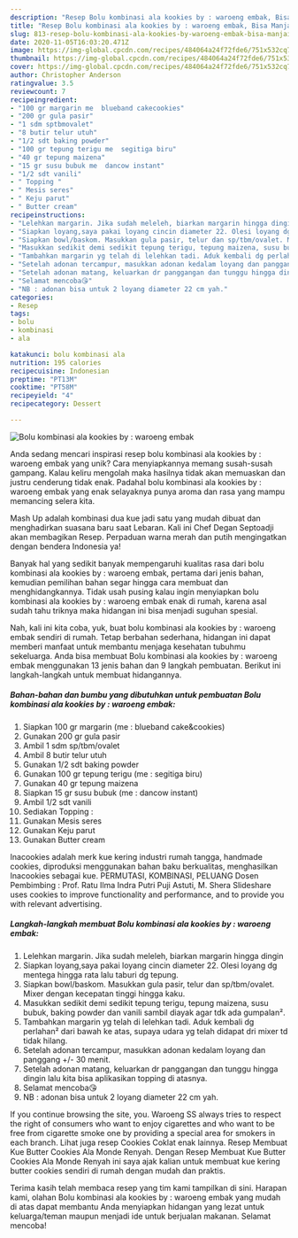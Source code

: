 ```yaml
---
description: "Resep Bolu kombinasi ala kookies by : waroeng embak, Bisa Manjain Lidah"
title: "Resep Bolu kombinasi ala kookies by : waroeng embak, Bisa Manjain Lidah"
slug: 813-resep-bolu-kombinasi-ala-kookies-by-waroeng-embak-bisa-manjain-lidah
date: 2020-11-05T16:03:20.471Z
image: https://img-global.cpcdn.com/recipes/484064a24f72fde6/751x532cq70/bolu-kombinasi-ala-kookies-by-waroeng-embak-foto-resep-utama.jpg
thumbnail: https://img-global.cpcdn.com/recipes/484064a24f72fde6/751x532cq70/bolu-kombinasi-ala-kookies-by-waroeng-embak-foto-resep-utama.jpg
cover: https://img-global.cpcdn.com/recipes/484064a24f72fde6/751x532cq70/bolu-kombinasi-ala-kookies-by-waroeng-embak-foto-resep-utama.jpg
author: Christopher Anderson
ratingvalue: 3.5
reviewcount: 7
recipeingredient:
- "100 gr margarin me  blueband cakecookies"
- "200 gr gula pasir"
- "1 sdm sptbmovalet"
- "8 butir telur utuh"
- "1/2 sdt baking powder"
- "100 gr tepung terigu me  segitiga biru"
- "40 gr tepung maizena"
- "15 gr susu bubuk me  dancow instant"
- "1/2 sdt vanili"
- " Topping "
- " Mesis seres"
- " Keju parut"
- " Butter cream"
recipeinstructions:
- "Lelehkan margarin. Jika sudah meleleh, biarkan margarin hingga dingin"
- "Siapkan loyang,saya pakai loyang cincin diameter 22. Olesi loyang dg mentega hingga rata lalu taburi dg tepung."
- "Siapkan bowl/baskom. Masukkan gula pasir, telur dan sp/tbm/ovalet. Mixer dengan kecepatan tinggi hingga kaku."
- "Masukkan sedikit demi sedikit tepung terigu, tepung maizena, susu bubuk, baking powder dan vanili sambil diayak agar tdk ada gumpalan²."
- "Tambahkan margarin yg telah di lelehkan tadi. Aduk kembali dg perlahan² dari bawah ke atas, supaya udara yg telah didapat dri mixer td tidak hilang."
- "Setelah adonan tercampur, masukkan adonan kedalam loyang dan panggang +/- 30 menit."
- "Setelah adonan matang, keluarkan dr panggangan dan tunggu hingga dingin lalu kita bisa aplikasikan topping di atasnya."
- "Selamat mencoba😘"
- "NB : adonan bisa untuk 2 loyang diameter 22 cm yah."
categories:
- Resep
tags:
- bolu
- kombinasi
- ala

katakunci: bolu kombinasi ala 
nutrition: 195 calories
recipecuisine: Indonesian
preptime: "PT13M"
cooktime: "PT58M"
recipeyield: "4"
recipecategory: Dessert

---
```



![Bolu kombinasi ala kookies by : waroeng embak](https://img-global.cpcdn.com/recipes/484064a24f72fde6/751x532cq70/bolu-kombinasi-ala-kookies-by-waroeng-embak-foto-resep-utama.jpg)

Anda sedang mencari inspirasi resep bolu kombinasi ala kookies by : waroeng embak yang unik? Cara menyiapkannya memang susah-susah gampang. Kalau keliru mengolah maka hasilnya tidak akan memuaskan dan justru cenderung tidak enak. Padahal bolu kombinasi ala kookies by : waroeng embak yang enak selayaknya punya aroma dan rasa yang mampu memancing selera kita.

Mash Up adalah kombinasi dua kue jadi satu yang mudah dibuat dan menghadirkan suasana baru saat Lebaran. Kali ini Chef Degan Septoadji akan membagikan Resep. Perpaduan warna merah dan putih mengingatkan dengan bendera Indonesia ya!

Banyak hal yang sedikit banyak mempengaruhi kualitas rasa dari bolu kombinasi ala kookies by : waroeng embak, pertama dari jenis bahan, kemudian pemilihan bahan segar hingga cara membuat dan menghidangkannya. Tidak usah pusing kalau ingin menyiapkan bolu kombinasi ala kookies by : waroeng embak enak di rumah, karena asal sudah tahu triknya maka hidangan ini bisa menjadi suguhan spesial.


Nah, kali ini kita coba, yuk, buat bolu kombinasi ala kookies by : waroeng embak sendiri di rumah. Tetap berbahan sederhana, hidangan ini dapat memberi manfaat untuk membantu menjaga kesehatan tubuhmu sekeluarga. Anda bisa membuat Bolu kombinasi ala kookies by : waroeng embak menggunakan 13 jenis bahan dan 9 langkah pembuatan. Berikut ini langkah-langkah untuk membuat hidangannya.

<!--inarticleads1-->

##### Bahan-bahan dan bumbu yang dibutuhkan untuk pembuatan Bolu kombinasi ala kookies by : waroeng embak:

1. Siapkan 100 gr margarin (me : blueband cake&amp;cookies)
1. Gunakan 200 gr gula pasir
1. Ambil 1 sdm sp/tbm/ovalet
1. Ambil 8 butir telur utuh
1. Gunakan 1/2 sdt baking powder
1. Gunakan 100 gr tepung terigu (me : segitiga biru)
1. Gunakan 40 gr tepung maizena
1. Siapkan 15 gr susu bubuk (me : dancow instant)
1. Ambil 1/2 sdt vanili
1. Sediakan  Topping :
1. Gunakan  Mesis seres
1. Gunakan  Keju parut
1. Gunakan  Butter cream


Inacookies adalah merk kue kering industri rumah tangga, handmade cookies, diproduksi menggunakan bahan baku berkualitas, menghasilkan Inacookies sebagai kue. PERMUTASI, KOMBINASI, PELUANG Dosen Pembimbing : Prof. Ratu Ilma Indra Putri Puji Astuti, M. Shera Slideshare uses cookies to improve functionality and performance, and to provide you with relevant advertising. 

<!--inarticleads2-->

##### Langkah-langkah membuat Bolu kombinasi ala kookies by : waroeng embak:

1. Lelehkan margarin. Jika sudah meleleh, biarkan margarin hingga dingin
1. Siapkan loyang,saya pakai loyang cincin diameter 22. Olesi loyang dg mentega hingga rata lalu taburi dg tepung.
1. Siapkan bowl/baskom. Masukkan gula pasir, telur dan sp/tbm/ovalet. Mixer dengan kecepatan tinggi hingga kaku.
1. Masukkan sedikit demi sedikit tepung terigu, tepung maizena, susu bubuk, baking powder dan vanili sambil diayak agar tdk ada gumpalan².
1. Tambahkan margarin yg telah di lelehkan tadi. Aduk kembali dg perlahan² dari bawah ke atas, supaya udara yg telah didapat dri mixer td tidak hilang.
1. Setelah adonan tercampur, masukkan adonan kedalam loyang dan panggang +/- 30 menit.
1. Setelah adonan matang, keluarkan dr panggangan dan tunggu hingga dingin lalu kita bisa aplikasikan topping di atasnya.
1. Selamat mencoba😘
1. NB : adonan bisa untuk 2 loyang diameter 22 cm yah.


If you continue browsing the site, you. Waroeng SS always tries to respect the right of consumers who want to enjoy cigarettes and who want to be free from cigarette smoke one by providing a special area for smokers in each branch. Lihat juga resep Cookies Coklat enak lainnya. Resep Membuat Kue Butter Cookies Ala Monde Renyah. Dengan Resep Membuat Kue Butter Cookies Ala Monde Renyah ini saya ajak kalian untuk membuat kue kering butter cookies sendiri di rumah dengan mudah dan praktis. 

Terima kasih telah membaca resep yang tim kami tampilkan di sini. Harapan kami, olahan Bolu kombinasi ala kookies by : waroeng embak yang mudah di atas dapat membantu Anda menyiapkan hidangan yang lezat untuk keluarga/teman maupun menjadi ide untuk berjualan makanan. Selamat mencoba!
